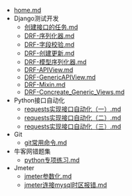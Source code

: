 - [home.md](home.md) 
- Django测试开发
  +  [创建接口的任务.md](Django测试开发/创建接口的任务.md) 
  +  [DRF-序列化器.md](Django测试开发/DRF-序列化器.md) 
  +  [DRF-字段校验.md](Django测试开发/DRF-字段校验.md) 
  +  [DRF-创建更新.md](Django测试开发/DRF-创建更新.md) 
  +  [DRF-模型序列化器.md](Django测试开发/DRF-模型序列化器.md) 
  +  [DRF-APIView.md](Django测试开发/DRF-APIView.md) 
  +  [DRF-GenericAPIView.md](Django测试开发/DRF-GenericAPIView.md) 
  +  [DRF-Mixin.md](Django测试开发/DRF-Mixin.md) 
  +  [DRF-Concreate_Generic_Views.md](Django测试开发/DRF-Concreate_Generic_Views.md)
- Python接口自动化
  +   [requests实现接口自动化（一）.md](Python接口自动化/requests实现接口自动化（一）.md) 
  +   [requests实现接口自动化（二）.md](Python接口自动化/requests实现接口自动化（二）.md) 
  +   [requests实现接口自动化（三）.md](Python接口自动化/requests实现接口自动化（三）.md) 
- Git
  +  [git常用命令.md](Git/git常用命令.md) 
- 牛客网错题集
  + [python专项练习.md](牛客网错题集/python专项练习.md) 
- Jmeter
  +  [jmeter参数化.md](Jmeter/jmeter参数化.md) 
  +  [jmeter连接mysql时区报错.md](Jmeter/jmeter连接mysql时区报错.md) 


